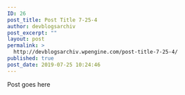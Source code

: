 ```yaml
---
ID: 26
post_title: Post Title 7-25-4
author: devblogsarchiv
post_excerpt: ""
layout: post
permalink: >
  http://devblogsarchiv.wpengine.com/post-title-7-25-4/
published: true
post_date: 2019-07-25 10:24:46
---
```

Post goes here